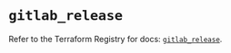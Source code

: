 # `gitlab_release`

Refer to the Terraform Registry for docs: [`gitlab_release`](https://registry.terraform.io/providers/gitlabhq/gitlab/17.9.0/docs/resources/release).

